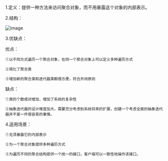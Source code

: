 1.定义：提供一种方法来访问聚合对象，而不用暴露这个对象的内部表示。
    
2.结构：
 
![image](E:/%E6%9C%89%E9%81%93%E4%BA%91%E7%AC%94%E8%AE%B0/%E5%9B%BE%E7%89%878.png)
    

3.优缺点：
      
优点：

    ①以不同方式遍历一个聚合对象，在同一个聚合对象上可以定义多种遍历方式
            
    ②简化了聚合类
    
    ③增加新的聚合类和迭代器类都很方便，符合开闭原则

缺点：

    ①类的个数成对增加，增加了系统的复杂性
            
    ②抽象迭代器的设计难度加大，需要充分考虑到系统将来的扩展，创建一个考虑全面的抽象迭代器并不是一件很容易的事情。
    
4.适用场景：

    ①无须暴露它的内部表示
    
    ②为一个聚合对象提供多种遍历方式
                
    ③为遍历不同的聚合结构提供一个统一的接口，客户端可以一致性地操作该接口。